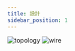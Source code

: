```yaml
---
title: 設計
sidebar_position: 1
---
```

![topology](https://github.com/TechnoTUT/Infra/blob/main/network/topology.drawio.svg?raw=true)
![wire](https://github.com/TechnoTUT/Infra/blob/main/network/wire.drawio.svg?raw=true)